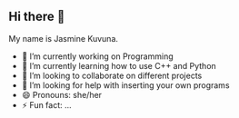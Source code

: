 ## Hi there 👋
My name is Jasmine Kuvuna.
- 🔭 I’m currently working on Programming
- 🌱 I’m currently learning how to use C++ and Python
- 👯 I’m looking to collaborate on different projects
- 🤔 I’m looking for help with inserting your own programs
- 😄 Pronouns: she/her
- ⚡ Fun fact: ...
